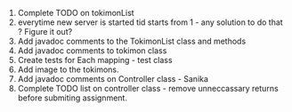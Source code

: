 1) Complete TODO on tokimonList 
2) everytime new server is started tid starts from 1 - any solution to do that ? Figure it out? 
3) Add javadoc comments to the TokimonList class and methods
4) Add javadoc comments to tokimon class
5) Create tests for Each mapping - test class
6) Add image to the tokimons.
7) Add javadoc comments on Controller class - Sanika
8) Complete TODO list on controller class - remove unneccassary returns before submiting assignment.
